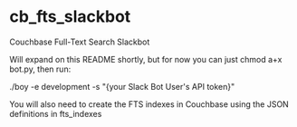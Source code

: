 # cb_fts_slackbot
Couchbase Full-Text Search Slackbot

Will expand on this README shortly, but for now you can just chmod a+x bot.py, then run:

./boy -e development -s "{your Slack Bot User's API token}"

You will also need to create the FTS indexes in Couchbase using the JSON definitions in fts_indexes